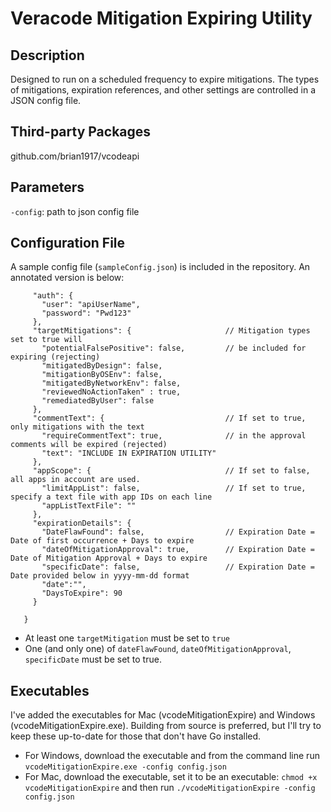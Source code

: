 # Veracode Mitigation Expiring Utility

## Description
Designed to run on a scheduled frequency to expire mitigations. The types of mitigations, expiration
references, and other settings are controlled in a JSON config file.

## Third-party Packages
github.com/brian1917/vcodeapi

## Parameters
`-config`: path to json config file

## Configuration File
A sample config file (`sampleConfig.json`) is included in the repository. An annotated version is below:
```{
     "auth": {
       "user": "apiUserName",
       "password": "Pwd123"
     },
     "targetMitigations": {                     // Mitigation types set to true will
       "potentialFalsePositive": false,         // be included for expiring (rejecting)
       "mitigatedByDesign": false,
       "mitigationByOSEnv": false,
       "mitigatedByNetworkEnv": false,
       "reviewedNoActionTaken" : true,
       "remediatedByUser": false
     },
     "commentText": {                           // If set to true, only mitigations with the text
       "requireCommentText": true,              // in the approval comments will be expired (rejected)
       "text": "INCLUDE IN EXPIRATION UTILITY"
     },
     "appScope": {                              // If set to false, all apps in account are used.
       "limitAppList": false,                   // If set to true, specify a text file with app IDs on each line
       "appListTextFile": ""
     },
     "expirationDetails": {
       "DateFlawFound": false,                  // Expiration Date = Date of first occurrence + Days to expire
       "dateOfMitigationApproval": true,        // Expiration Date = Date of Mitigation Approval + Days to expire
       "specificDate": false,                   // Expiration Date = Date provided below in yyyy-mm-dd format
       "date":"",
       "DaysToExpire": 90
     }

   }
 ```
* At least one `targetMitigation` must be set to `true`
* One (and only one) of `dateFlawFound`, `dateOfMitigationApproval`, `specificDate` must be set to true.

## Executables
I've added the executables for Mac (vcodeMitigationExpire) and Windows (vcodeMitigationExpire.exe).
Building from source is preferred, but I'll try to keep these up-to-date for those that don't have Go installed.
* For Windows, download the executable and from the command line run `vcodeMitigationExpire.exe -config config.json`
* For Mac, download the executable, set it to be an executable: `chmod +x vcodeMitigationExpire` and then run `./vcodeMitigationExpire -config config.json`